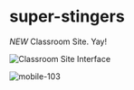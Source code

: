 # super-stingers
*NEW* Classroom Site.  Yay!

![Classroom Site Interface](https://user-images.githubusercontent.com/44883733/54647448-e4ffa180-4a78-11e9-9ab0-2e6616ea3638.png)

![mobile-103](https://user-images.githubusercontent.com/44883733/54648950-8dfccb00-4a7e-11e9-8e0e-a3c6475fec26.png)
